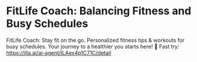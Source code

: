 # FitLife Coach: Balancing Fitness and Busy Schedules
FitLife Coach: Stay fit on the go. Personalized fitness tips & workouts for busy schedules. Your journey to a healthier you starts here! 💪
Fast try: https://illa.ai/ai-agent/ILAex4p1C71C/detail
